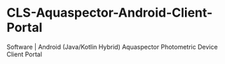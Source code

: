 # CLS-Aquaspector-Android-Client-Portal
Software | Android (Java/Kotlin Hybrid) Aquaspector Photometric Device Client Portal

